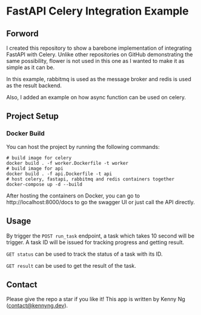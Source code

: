 # FastAPI Celery Integration Example

## Forword
I created this repository to show a barebone implementation of integrating FastAPI with Celery. 
Unlike other repositories on GitHub demonstrating the same possibility, 
flower is not used in this one as I wanted to make it as simple as it can be.

In this example, rabbitmq is used as the message broker and redis is used as the result backend.

Also, I added an example on how async function can be used on celery.

## Project Setup
### Docker Build
You can host the project by running the following commands:
```
# build image for celery
docker build . -f worker.Dockerfile -t worker
# build image for api
docker build . -f api.Dockerfile -t api 
# host celery, fastapi, rabbitmq and redis containers together
docker-compose up -d --build
```
After hosting the containers on Docker, you can go to http://localhost:8000/docs to go the swagger UI or just call the API directly.

## Usage
By trigger the `POST run_task` endpoint, a task which takes 10 second will be trigger. A task ID will be issued for tracking progress and getting result.

`GET status` can be used to track the status of a task with its ID.

`GET result` can be used to get the result of the task.

## Contact
Please give the repo a star if you like it!
This app is written by Kenny Ng (contact@kennyng.dev).